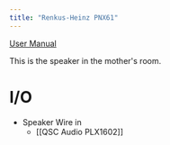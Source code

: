 ```yaml
---
title: "Renkus-Heinz PNX61"
---
```


[User Manual](rh508-ls-usersmanual-oct2017-web-2.pdf)

This is the speaker in the mother's room.

# I/O
- Speaker Wire in
	- [[QSC Audio PLX1602]]
